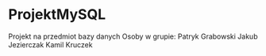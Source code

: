 # ProjektMySQL
Projekt na przedmiot bazy danych
Osoby w grupie:
Patryk Grabowski
Jakub Jezierczak
Kamil Kruczek